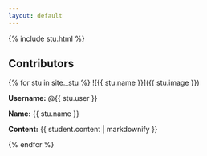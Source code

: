 ```yaml
---
layout: default
---
```


<!DOCTYPE html> <body> 

{% include stu.html %}


## Contributors

{% for stu in site._stu %}
![{{ stu.name }}]({{ stu.image }})

**Username:** @{{ stu.user }}

**Name:** {{ stu.name }}

**Content:** {{ student.content | markdownify }}

{% endfor %}


</body> 
</html>

